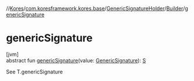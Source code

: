 //[Kores](../../../../index.md)/[com.koresframework.kores.base](../../index.md)/[GenericSignatureHolder](../index.md)/[Builder](index.md)/[genericSignature](generic-signature.md)

# genericSignature

[jvm]\
abstract fun [genericSignature](generic-signature.md)(value: [GenericSignature](../../../com.koresframework.kores.generic/-generic-signature/index.md)): [S](index.md)

See T.genericSignature
